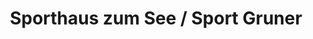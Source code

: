 ---
title: "Sporthaus zum See / Sport Gruner"
url: /konstanz/sporthaus-zum-see-sport-gruner/
shop: Sport
---